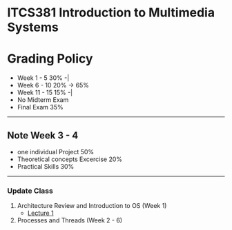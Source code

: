 # ITCS381 Introduction to Multimedia Systems

# Grading Policy
* Week 1 - 5   30% -|
* Week 6 - 10  20% -> 65%  
* Week 11 - 15 15% -|
* No Midterm Exam
* Final Exam 35%
----
## Note Week 3 - 4
- one individual Project 50%
- Theoretical concepts Excercise 20%
- Practical Skills 30%
----
### Update Class 
 1. Architecture Review and Introduction to OS (Week 1)
    * [Lecture 1](https://github.com/SunatP/ITCS381_Multimedia/tree/master/Week1)
 2. Processes and Threads (Week 2 - 6)